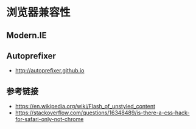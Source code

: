 # 浏览器兼容性


## Modern.IE

## Autoprefixer
* http://autoprefixer.github.io

## 参考链接
* https://en.wikipedia.org/wiki/Flash_of_unstyled_content
* https://stackoverflow.com/questions/16348489/is-there-a-css-hack-for-safari-only-not-chrome
